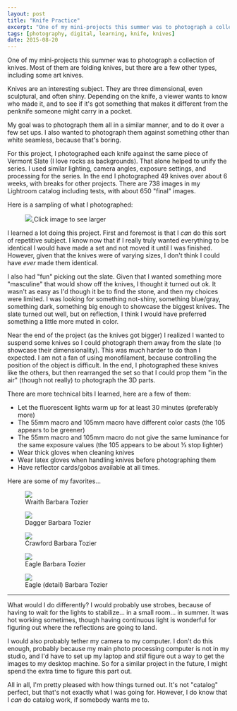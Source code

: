 ```yaml
---
layout: post
title: "Knife Practice"
excerpt: "One of my mini-projects this summer was to photograph a collection of knives."
tags: [photography, digital, learning, knife, knives]
date: 2015-08-20
---
```


One of my mini-projects this summer was to photograph a collection of knives. Most of them are folding knives, but there are a few other types, including some art knives.

Knives are an interesting subject. They are three dimensional, even sculptural, and often shiny. Depending on the knife, a viewer wants to know who made it, and to see if it's got something that makes it different from the penknife someone might carry in a pocket.

My goal was to photograph them all in a similar manner, and to do it over a few set ups. I also wanted to photograph them against something other than white seamless, because that's boring.

For this project, I photographed each knife against the same piece of Vermont Slate (I love rocks as backgrounds). That alone helped to unify the series. I used similar lighting, camera angles, exposure settings, and processing for the series. In the end I photographed 49 knives over about 6 weeks, with breaks for other projects. There are 738 images in my Lightroom catalog including tests, with about 650 "final" images.

Here is a sampling of what I photographed:

<figure class="image-s">
  <a href="/images/posts/l/2015-08-20-tozier-knife-typology.jpg" title="">
    <img src="/images/posts/s/2015-08-20-tozier-knife-typology.jpg">
  </a>
    <span class="image-s-caption">Click image to see larger</span>
</figure>



I learned a lot doing this project. First and foremost is that I *can* do this sort of repetitive subject. I know now that if I really truly wanted everything to be identical I would have made a set and not moved it until I was finished. However, given that the knives were of varying sizes, I don't think I could have *ever* made them identical.

I also had "fun" picking out the slate. Given that I wanted something more "masculine" that would show off the knives, I thought it turned out ok. It wasn't as easy as I'd though it be to find the stone, and then my choices were limited. I was looking for something not-shiny, something blue/gray, something dark, something big enough to showcase the biggest knives. The slate turned out well, but on reflection, I think I would have preferred something a little more muted in color.

Near the end of the project (as the knives got bigger) I realized I wanted to suspend some knives so I could photograph them away from the slate (to showcase their dimensionality). This was much harder to do than I expected. I am not a fan of using monofilament, because controlling the position of the object is difficult. In the end, I photographed these knives like the others, but then rearranged the set so that I could prop them "in the air" (though not really) to photograph the 3D parts.

There are more technical bits I learned, here are a few of them:

- Let the fluorescent lights warm up for at least 30 minutes (preferably more)
- The 55mm macro and 105mm macro have different color casts (the 105 appears to be greener)
- The 55mm macro and 105mm macro do not give the same luminance for the same exposure values (the 105 appears to be about ⅓ stop lighter)
- Wear thick gloves when cleaning knives
- Wear latex gloves when handling knives before photographing them
- Have reflector cards/gobos available at all times.

Here are some of my favorites...

<figure class="image-m">
  <img src="/images/posts/m/2015-08-20-tozier-wraith.jpg">
  <figcaption>
    <span class="image-m-caption">Wraith</span>
    <span class="image-m-credit">Barbara Tozier</span>
  </figcaption>
</figure>

<figure class="image-m">
  <img src="/images/posts/m/2015-08-20-tozier-dagger.jpg">
  <figcaption>
    <span class="image-m-caption">Dagger</span>
    <span class="image-m-credit">Barbara Tozier</span>
  </figcaption>
</figure>

<figure class="image-m">
  <img src="/images/posts/m/2015-08-20-tozier-crawford.jpg">
  <figcaption>
    <span class="image-m-caption">Crawford</span>
    <span class="image-m-credit">Barbara Tozier</span>
  </figcaption>
</figure>

<figure class="image-m">
  <img src="/images/posts/m/2015-08-20-tozier-eagle-1.jpg">
  <figcaption>
    <span class="image-m-caption">Eagle</span>
    <span class="image-m-credit">Barbara Tozier</span>
  </figcaption>
</figure>

<figure class="image-m">
  <img src="/images/posts/m/2015-08-20-tozier-eagle-2.jpg">
  <figcaption>
    <span class="image-m-caption">Eagle (detail)</span>
    <span class="image-m-credit">Barbara Tozier</span>
  </figcaption>
</figure>


---

What would I do differently? I would probably use strobes, because of having to wait for the lights to stabilize... in a small room... in summer. It was hot working sometimes, though having continuous light is wonderful for figuring out where the reflections are going to land.

I would also probably tether my camera to my computer. I don't do this enough, probably because my main photo processing computer is not in my studio, and I'd have to set up my laptop and *still* figure out a way to get the images to my desktop machine. So for a similar project in the future, I might spend the extra time to figure this part out.

All in all, I'm pretty pleased with how things turned out. It's not "catalog" perfect, but that's not exactly what I was going for. However, I do know that I *can* do catalog work, if somebody wants me to.
